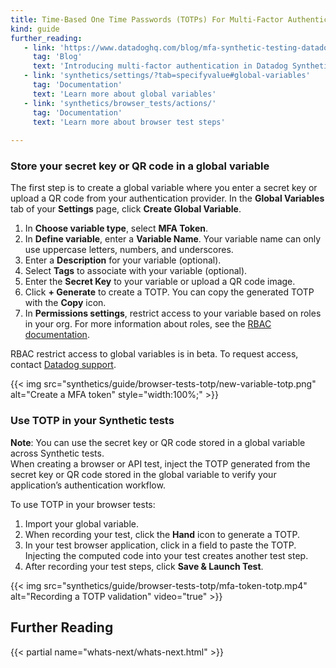 ```yaml
---
title: Time-Based One Time Passwords (TOTPs) For Multi-Factor Authentication (MFA) in Browser tests
kind: guide
further_reading:
   - link: 'https://www.datadoghq.com/blog/mfa-synthetic-testing-datadog/'
     tag: 'Blog'
     text: 'Introducing multi-factor authentication in Datadog Synthetic tests'
   - link: 'synthetics/settings/?tab=specifyvalue#global-variables'
     tag: 'Documentation'
     text: 'Learn more about global variables'
   - link: 'synthetics/browser_tests/actions/'
     tag: 'Documentation'
     text: 'Learn more about browser test steps'
 
---
```


### Store your secret key or QR code in a global variable

The first step is to create a global variable where you enter a secret key or upload a QR code from your authentication provider. In the **Global Variables** tab of your **Settings** page, click **Create Global Variable**.
1. In **Choose variable type**, select **MFA Token**.
2. In **Define variable**, enter a **Variable Name**. Your variable name can only use uppercase letters, numbers, and underscores.
3. Enter a **Description** for your variable (optional).
4. Select **Tags** to associate with your variable (optional).
5. Enter the **Secret Key** to your variable or upload a QR code image.
6. Click **+ Generate** to create a TOTP. You can copy the generated TOTP with the **Copy** icon.
7. In **Permissions settings**, restrict access to your variable based on roles in your org. For more information about roles, see the [RBAC documentation][1].
<div class="alert alert-warning">
RBAC restrict access to global variables is in beta. To request access, contact <a href="https://docs.datadoghq.com/help/">Datadog support</a>.</div>  

{{< img src="synthetics/guide/browser-tests-totp/new-variable-totp.png" alt="Create a MFA token" style="width:100%;" >}}

### Use TOTP in your Synthetic tests
**Note**: You can use the secret key or QR code stored in a global variable across Synthetic tests.  
When creating a browser or API test, inject the TOTP generated from the secret key or QR code stored in the global variable to verify your application’s authentication workflow.

To use TOTP in your browser tests:
1. Import your global variable.
2. When recording your test, click the **Hand** icon to generate a TOTP. 
1. In your test browser application, click in a field to paste the TOTP. Injecting the computed code into your test creates another test step. 
1. After recording your test steps, click **Save & Launch Test**.

{{< img src="synthetics/guide/browser-tests-totp/mfa-token-totp.mp4" alt="Recording a TOTP validation" video="true" >}}

## Further Reading

{{< partial name="whats-next/whats-next.html" >}}

[1]: /account_management/rbac/?tab=datadogapplication#custom-roles
